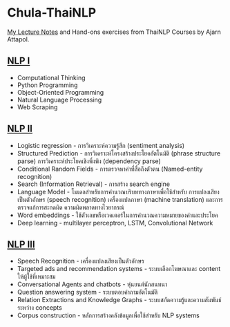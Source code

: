 # Chula-ThaiNLP
[My Lecture Notes](https://ruchida.notion.site/ThaiNLP-f7cfe2e1575149dcb936076300a66cb7) and Hand-ons exercises from ThaiNLP Courses by Ajarn Attapol.

## [NLP I](https://attapol.github.io/programming/)
- Computational Thinking
- Python Programming
- Object-Oriented Programming
- Natural Language Processing
- Web Scraping
## [NLP II](https://attapol.github.io/compling/)
- Logistic regression - การวิเคราะห์ความรู้สึก (sentiment analysis)
- Structured Prediction - การวิเคราะห์โครงสร้างประโยคอัตโนมัติ (phrase structure parse) การวิเคราะห์ประโยคเชิงพึ่งพิง (dependency parse)
- Conditional Random Fields - การตรวจหาคำที่สื่อถึงตัวตน (Named-entity recognition)
- Search (Information Retrieval) - การสร้าง search engine
- Language Model - โมเดลสำหรับการคำนวณบริบททางภาษาเพื่อใช้สำหรับ การแปลงเสียงเป็นตัวอักษร (speech recognition) เครื่องแปลภาษา (machine translation) และการตรวจแก้การสะกดผิด ความผิดพลาดทางไวยากรณ์
- Word embeddings - ใช้ตัวเลขหรือเวคเตอร์ในการคำนวณความหมายของคำและประโยค
- Deep learning - multilayer perceptron, LSTM, Convolutional Network
## [NLP III]()
- Speech Recognition - เครื่องแปลงเสียงเป็นตัวอักษร
- Targeted ads and recommendation systems - ระบบเลือกโฆษณาและ content ให้ผู้ใช้ที่เหมาะสม
- Conversational Agents and chatbots - หุ่นยนต์นักสนทนา
- Question answering system - ระบบตอบคำถามอัตโนมัติ
- Relation Extractions and Knowledge Graphs - ระบบสกัดความรู้และความสัมพันธ์ระหว่าง concepts
- Corpus construction - หลักการสร้างคลังข้อมูลเพื่อใช้สำหรับ NLP systems
